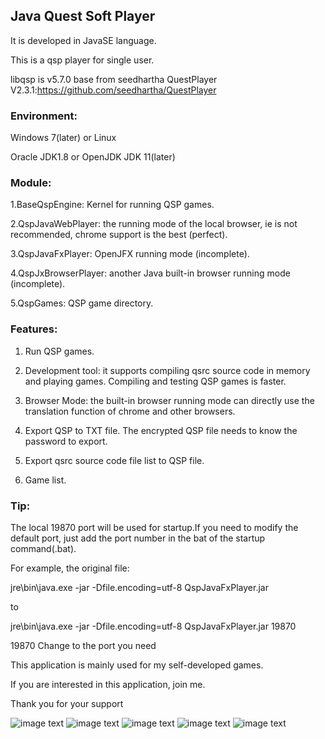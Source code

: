 ## Java Quest Soft Player

It is developed in JavaSE language.

This is a qsp player for single user.

libqsp is v5.7.0 base from seedhartha QuestPlayer V2.3.1:https://github.com/seedhartha/QuestPlayer


### Environment:

Windows 7(later) or Linux

Oracle JDK1.8 or OpenJDK JDK 11(later) 


### Module:

1.BaseQspEngine: Kernel for running QSP games.

2.QspJavaWebPlayer: the running mode of the local browser, ie is not recommended,  chrome support is the best (perfect).

3.QspJavaFxPlayer: OpenJFX running mode (incomplete).

4.QspJxBrowserPlayer: another Java built-in browser running mode (incomplete).

5.QspGames: QSP game directory.



### Features:
1. Run QSP games.

2. Development tool: it supports compiling qsrc source code in memory and playing games. Compiling and testing QSP games is faster.

3. Browser Mode: the built-in browser running mode can directly use the translation function of chrome and other browsers.

4. Export QSP to TXT file. The encrypted QSP file needs to know the password to export.

5. Export qsrc source code file list to QSP file.

6. Game list.


### Tip:
The local 19870 port will be used for startup.If you need to modify the default port, just add the port number in the bat of the startup command(.bat).

For example, the original file:

jre\bin\java.exe -jar -Dfile.encoding=utf-8 QspJavaFxPlayer.jar

to

jre\bin\java.exe -jar -Dfile.encoding=utf-8 QspJavaFxPlayer.jar 19870   

19870 Change to the port you need


This application is mainly used for my self-developed games. 

If you are interested in this application, join me.

Thank you for your support

![image text](https://github.com/baijiacms/Java-Quest-Soft-player/raw/main/1.png)
![image text](https://github.com/baijiacms/Java-Quest-Soft-player/raw/main/2.png)
![image text](https://github.com/baijiacms/Java-Quest-Soft-player/raw/main/3.png)
![image text](https://github.com/baijiacms/Java-Quest-Soft-player/raw/main/4.png)
![image text](https://github.com/baijiacms/Java-Quest-Soft-player/raw/main/5.png)
